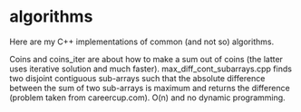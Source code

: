 # algorithms
Here are my C++ implementations of common (and not so) algorithms.

Coins and coins_iter are about how to make a sum out of coins (the latter uses iterative solution and much faster).
max_diff_cont_subarrays.cpp finds two disjoint contiguous sub-arrays such that the absolute difference between the sum of two sub-arrays is maximum and returns the difference (problem taken from careercup.com). O(n) and no dynamic programming.
